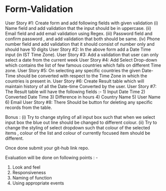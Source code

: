 # Form-Validation

User Story #1: Create form and add following fields with given validation
(i) Name field and add validation that the input should be in uppercase.
(ii) Email field and add email validation using Regex.
(iii) Password field and confirm password , and add validation that both should be same.
(iv) Phone number field and add validation that it should consist of number only and should have 10 digits
User Story #2: In the above form add a Date Time input (in IST Time Zone).
User Story #3: Add a validation that user can only select a date from the current week
User Story #4: Add Select Drop-down which contains the list of few famous countries which falls on different Time zone.
User Story #5: On selecting any specific countries the given Date-Time should be converted with respect to the Time Zone in which the countries is present in.
User Story #6: Create Result table which will maintain history of all the Date-time Converted by the user.
User Story #7: The Result table will have the following fields :- 1) Input Date Time 2) Converted Date Time 3) Difference in hours 4) Country Name 5) User Name 6) Email
User Story #8: There Should be button for deleting any specific records from the table.

Bonus : (i) Try to change styling of all input box such that when we select input box the blue out line should be changed to different colour.
(ii) Try to change the styling of select dropdown such that colour of the selected items , colour of the list and colour of currently focused item should be different.

Once done submit your git-hub link repo.

Evaluation will be done on following points : -
1) Look and feel
2) Responsiveness
3) Naming of function
4) Using appropriate events